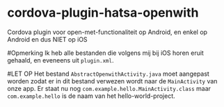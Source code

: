 # cordova-plugin-hatsa-openwith
Cordova plugin voor open-met-functionaliteit op Android, en enkel op Android en dus NIET op iOS

#Opmerking
Ik heb alle bestanden die volgens mij bij iOS horen eruit gehaald, en eveneens uit `plugin.xml`. 

#LET OP
Het bestand `AbstractOpenwithActivity.java` moet aangepast worden zodat er in dit bestand verwezen wordt naar de 
`MainActivity` van onze app. Er staat nu nog `com.example.hello.MainActivity.class` maar `com.example.hello` is de 
naam van het hello-world-project.


